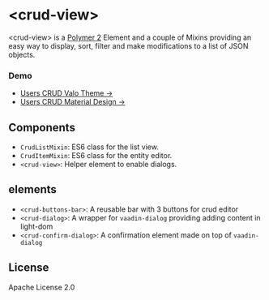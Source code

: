
# &lt;crud-view&gt;


&lt;crud-view&gt; is a [Polymer 2](http://polymer-project.org) Element and a couple of Mixins providing an easy way to display, sort, filter and make modifications to a list of JSON objects.

### Demo

- [Users CRUD Valo Theme →](https://manolo.github.io/crud-demo/index-valo.html)
- [Users CRUD Material Design →](https://manolo.github.io/crud-demo/index-material.html)

## Components

- `CrudListMixin`: ES6 class for the list view.
- `CrudItemMixin`: ES6 class for the entity editor.
- `<crud-view>`: Helper element to enable dialogs.

## elements
- `<crud-buttons-bar>`: A reusable bar with 3 buttons for crud editor
- `<crud-dialog>`: A wrapper for `vaadin-dialog` providing adding content in light-dom
- `<crud-confirm-dialog>`: A confirmation element made on top of `vaadin-dialog`

## License

Apache License 2.0
